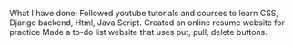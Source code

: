 What I have done:
Followed youtube tutorials and courses to learn CSS, Django backend, Html, Java Script.
Created an online resume website for practice
Made a to-do list website that uses put, pull, delete buttons.

